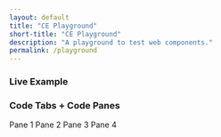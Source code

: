 ```yaml
---
layout: default
title: "CE Playground"
short-title: "CE Playground"
description: "A playground to test web components."
permalink: /playground
---
```


### Live Example
<live-example name="Playground is Live"></live-example>

### Code Tabs + Code Panes

<code-tabs>
  <code-pane name="Pane 1">
    Pane 1
  </code-pane>
  <code-pane name="Pane 2">
    Pane 2
  </code-pane>
  <code-pane name="Pane 3">
    Pane 3
  </code-pane>
  <code-pane name="Pane 4">
    Pane 4
  </code-pane>
</code-tabs>